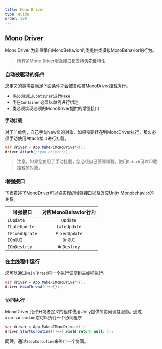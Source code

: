 ```yaml
---
title: Mono Driver
type: guide
order: 300
---
```


## Mono Driver

Mono Driver 为非继承自MonoBehavior的类提供类模拟MonoBehavior的行为。

> 所有的Mono Driver增强接口都支持[优先级](application.html#优先级)特性

### 自动被驱动的条件

您定义的类需要满足下面条件才会被自动被MonoDriver挂载执行。

- 类必须通过`Container`进行`Make`
- 类在`Container`必须以单例进行绑定
- 类必须实现必须的MonoDriver提供的增强接口

#### **手动挂载**

对于非单例，自己手动New出的对象，如果需要挂在到MonoDriver执行，那么必须手动使用Attach接口进行挂载。

``` csharp
var driver = App.Make<IMonoDriver>();
driver.Attach(/*you object*/);
```

> 注意，如果您使用了手动挂载，您必须自己管理卸载。使用`Detach`可以卸载挂载的对象。

### 增强接口

下表描述了MonoDriver可以被实现的增强接口以及对应Unity Monobehavior的关系。

| 增强接口        | 对应MonoBehavior行为 |
| -------------- |:--------------------:|
| `IUpdate`      | `Update`             |
| `ILateUpdate`  | `LateUpdate`         |
| `IFixedUpdate` | `FixedUpdate`        |
| `IOnGUI`       | `OnGUI`              |
| `IOnDestroy`   | `OnDestroy`          |

### 在主线程中运行

您可以通过`MainThread`将一个执行调度到主线程执行。

``` csharp
var driver = App.Make<IMonoDriver>();
driver.MainThread(()=>{});
```

### 协同执行

MonoDriver 允许开发者定义的组件使用Unity提供的协同调度服务。通过`StartCoroutine`您可以执行一个协同程序

``` csharp
var driver = App.Make<IMonoDriver>();
driver.StartCoroutine(()=>{ yield return null; });
```

同理，通过`StopCoroutine`来终止一个协同。